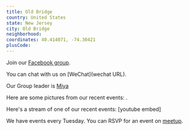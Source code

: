 ```yaml
---
title: Old Bridge
country: United States
state: New Jersey
city: Old Bridge
neighborhood: 
coordinates: 40.414071, -74.30421
plusCode:
---
```

Join our [Facebook group](https://www.facebook.com/groups/free.code.camp.old.bridge.new.jersey).

You can chat with us on [WeChat](wechat URL).

Our Group leader is [Miya](freecodecamp.org/miya)

Here are some pictures from our recent events:
![]().

Here's a stream of one of our recent events:
[youtube embed]

We have events every Tuesday. You can RSVP for an event on [meetup](meetupurl).
